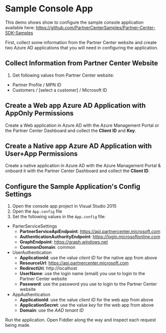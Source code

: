 # Sample Console App

This demo shows show to configure the sample console application available here: https://github.com/PartnerCenterSamples/Partner-Center-SDK-Samples

First, collect some information from the Partner Center website and create two Azure AD applications that you will need in configuring the application.

## Collect Information from Partner Center Website

1. Get following values from Partner Center website:
  - Partner Profile / MPN ID
  - Customers / [select a customer] / Microsoft ID

## Create a Web app Azure AD Application with AppOnly Permissions

Create a Web application in Azure AD with the Azure Management Portal or the Partner Center Dashboard and collect the **Client ID** and **Key**.

## Create a Native app Azure AD Application with User+App Permissions

Create a native application in Azure AD with the Azure Management Portal & onboard it with the Partner Center Dashboard and collect the **Client ID**.

## Configure the Sample Application's Config Settings

1. Open the console app project in Visual Studio 2015
1. Open the `App.config` file
1. Set the following values in the `App.config` file:
  - ParterServiceSettings
    - **PartnerServiceApiEndpoint**: https://api.partnercenter.microsoft.com
    - **AuthenticationAuthorityEndpoint**: https://login.microsoftonline.com
    - **GraphEndpoint**: https://graph.windows.net
    - **CommonDomain**: common
  - UserAuthentication
    - **ApplicationId**: use the value *client ID* for the native app from above
    - **ResourceUrl**: https://api.partnercenter.microsoft.com
    - **RedirectUri**: http://localhost
    - **UserName**: use the login name (email) you use to login to the Partner Center website
    - **Password**: use the password you use to login to the Partner Center website
  - AppAuthentication
    - **ApplicationId**: use the value *client ID* for the web app from above
    - **ApplicationSecret**: use the value *key* for the web app from above
    - **Domain**: use the *AAD tenant ID*

Run the application. Open Fiddler along the way and inspect each request being made.